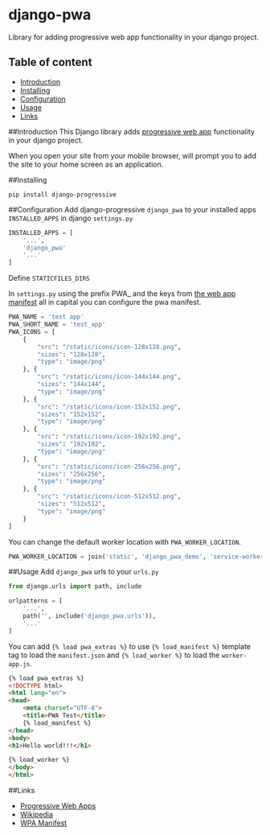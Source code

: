 # django-pwa

Library for adding progressive web app functionality in your django project.

## Table of content
- [Introduction](#introduction)
- [Installing](#installing)
- [Configuration](#configuration)
- [Usage](#usage)
- [Links](#links)

##Introduction
This Django library adds [progressive web app](https://developers.google.com/web/progressive-web-apps/) functionality in your django project.

When you open your site from your mobile browser, will prompt you to add the site to your home screen as an application.

##Installing
```
pip install django-progressive
```

##Configuration
Add django-progressive ```django_pwa``` to your installed apps ```INSTALLED_APPS```
in django ```settings.py```
```python
INSTALLED_APPS = [
    '...',
    'django_pwa'
    '...'
]
```
Define ```STATICFILES_DIRS```

In ```settings.py``` using the prefix PWA_ and the keys from [the web app manifest](#https://developers.google.com/web/fundamentals/web-app-manifest)
all in capital you can configure the pwa manifest.

```python
PWA_NAME = 'test app'
PWA_SHORT_NAME = 'test_app'
PWA_ICONS = [
    {
        "src": "/static/icons/icon-128x128.png",
        "sizes": "128x128",
        "type": "image/png"
    }, {
        "src": "/static/icons/icon-144x144.png",
        "sizes": "144x144",
        "type": "image/png"
    }, {
        "src": "/static/icons/icon-152x152.png",
        "sizes": "152x152",
        "type": "image/png"
    }, {
        "src": "/static/icons/icon-192x192.png",
        "sizes": "192x192",
        "type": "image/png"
    }, {
        "src": "/static/icons/icon-256x256.png",
        "sizes": "256x256",
        "type": "image/png"
    }, {
        "src": "/static/icons/icon-512x512.png",
        "sizes": "512x512",
        "type": "image/png"
    }
]
```
You can change the default worker location with
```PWA_WORKER_LOCATION```.
```python
PWA_WORKER_LOCATION = join('static', 'django_pwa_demo', 'service-worker.js')
```

##Usage
Add `django_pwa` urls to your `urls.py`
```python
from django.urls import path, include

urlpatterns = [
    '...',
    path('', include('django_pwa.urls')),
    '...'
]
```
You can add `{% load pwa_extras %}` to use `{% load_manifest %}` template tag to load the `manifest.json` and `{% load_worker %}` to load the `worker-app.js`.
```html
{% load pwa_extras %}
<!DOCTYPE html>
<html lang="en">
<head>
    <meta charset="UTF-8">
    <title>PWA Test</title>
    {% load_manifest %}
</head>
<body>
<h1>Hello world!!!</h1>

{% load_worker %}
</body>
</html>
```

##Links

- [Progressive Web Apps](#https://developers.google.com/web/fundamentals/web-app-manifest)
- [Wikipedia](#https://en.wikipedia.org/wiki/Progressive_web_application)
- [WPA Manifest](#https://developers.google.com/web/fundamentals/web-app-manifest)